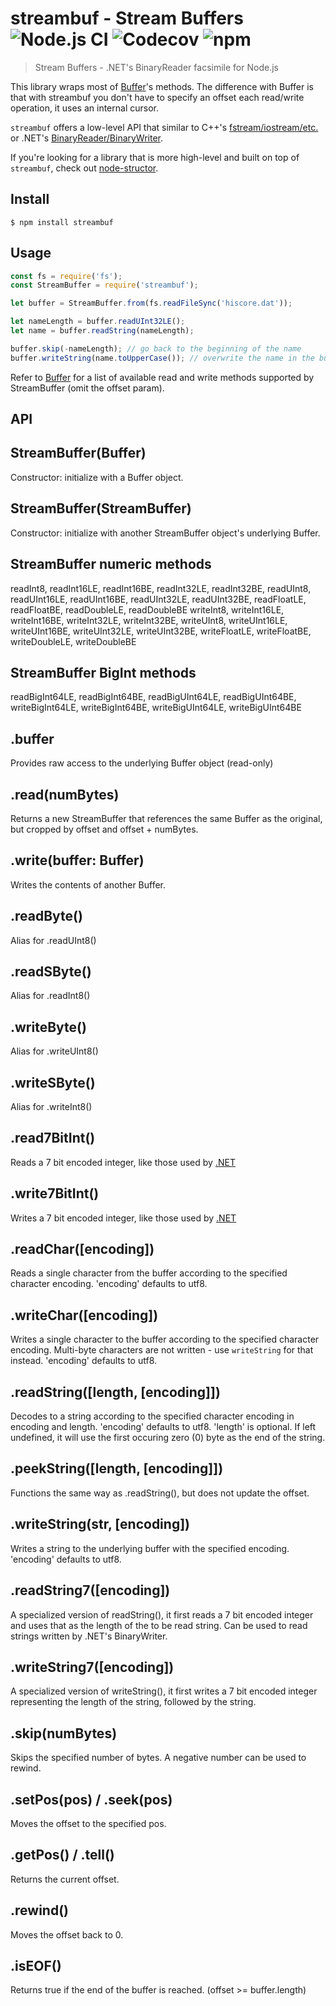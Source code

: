 # streambuf - Stream Buffers ![Node.js CI](https://github.com/Wiiseguy/node-streambuf/actions/workflows/node.js.yml/badge.svg)   ![Codecov](https://img.shields.io/codecov/c/github/Wiiseguy/node-streambuf) ![npm](https://img.shields.io/npm/v/streambuf)
> Stream Buffers - .NET's BinaryReader facsimile for Node.js

This library wraps most of [Buffer](https://nodejs.org/api/buffer.html)'s methods. The difference with Buffer is that with streambuf you don't have to specify an offset each read/write operation, it uses an internal cursor. 

`streambuf` offers a low-level API that similar to C++'s [fstream/iostream/etc.](https://www.cplusplus.com/reference/iolibrary/) or .NET's [BinaryReader/BinaryWriter](https://docs.microsoft.com/en-us/dotnet/api/system.io).

If you're looking for a library that is more high-level and built on top of `streambuf`, check out [node-structor](https://github.com/Wiiseguy/node-structor).

## Install

```
$ npm install streambuf
```


## Usage

```js
const fs = require('fs');
const StreamBuffer = require('streambuf');

let buffer = StreamBuffer.from(fs.readFileSync('hiscore.dat'));

let nameLength = buffer.readUInt32LE();
let name = buffer.readString(nameLength);

buffer.skip(-nameLength); // go back to the beginning of the name
buffer.writeString(name.toUpperCase()); // overwrite the name in the buffer with something else

```

Refer to [Buffer](https://nodejs.org/api/buffer.html) for a list of available read and write methods supported by StreamBuffer (omit the offset param).

## API

StreamBuffer(Buffer)
---
Constructor: initialize with a Buffer object.

StreamBuffer(StreamBuffer)
--- 
Constructor: initialize with another StreamBuffer object's underlying Buffer.

StreamBuffer numeric methods
---
readInt8, readInt16LE, readInt16BE, readInt32LE, readInt32BE, readUInt8, readUInt16LE, readUInt16BE, readUInt32LE, readUInt32BE, readFloatLE, readFloatBE, readDoubleLE, readDoubleBE
writeInt8, writeInt16LE, writeInt16BE, writeInt32LE, writeInt32BE, writeUInt8, writeUInt16LE, writeUInt16BE, writeUInt32LE, writeUInt32BE, writeFloatLE, writeFloatBE, writeDoubleLE, writeDoubleBE

StreamBuffer BigInt methods
---
readBigInt64LE, readBigInt64BE, readBigUInt64LE, readBigUInt64BE,
writeBigInt64LE, writeBigInt64BE, writeBigUInt64LE, writeBigUInt64BE

.buffer
---
Provides raw access to the underlying Buffer object (read-only)

.read(numBytes)
---
Returns a new StreamBuffer that references the same Buffer as the original, but cropped by offset and offset + numBytes.

.write(buffer: Buffer)
---
Writes the contents of another Buffer.

.readByte()
---
Alias for .readUInt8()

.readSByte()
---
Alias for .readInt8()

.writeByte()
---
Alias for .writeUInt8()

.writeSByte()
---
Alias for .writeInt8()

.read7BitInt()
---
Reads a 7 bit encoded integer, like those used by [.NET](https://msdn.microsoft.com/en-us/library/system.io.binarywriter.write7bitencodedint(v=vs.110).aspx)

.write7BitInt()
---
Writes a 7 bit encoded integer, like those used by [.NET](https://msdn.microsoft.com/en-us/library/system.io.binarywriter.write7bitencodedint(v=vs.110).aspx)

.readChar([encoding])
---
Reads a single character from the buffer according to the specified character encoding.
'encoding' defaults to utf8.

.writeChar([encoding])
---
Writes a single character to the buffer according to the specified character encoding. Multi-byte characters are not written - use `writeString` for that instead.
'encoding' defaults to utf8.

.readString([length, [encoding]])
---
Decodes to a string according to the specified character encoding in encoding and length.
'encoding' defaults to utf8.
'length' is optional. If left undefined, it will use the first occuring zero (0) byte as the end of the string.

.peekString([length, [encoding]])
---
Functions the same way as .readString(), but does not update the offset.

.writeString(str, [encoding])
---
Writes a string to the underlying buffer with the specified encoding.
'encoding' defaults to utf8.

.readString7([encoding])
---
A specialized version of readString(), it first reads a 7 bit encoded integer and uses that as the length of the to be read string. Can be used to read strings written by .NET's BinaryWriter.

.writeString7([encoding])
---
A specialized version of writeString(), it first writes a 7 bit encoded integer representing the length of the string, followed by the string. 

.skip(numBytes)
---
Skips the specified number of bytes. A negative number can be used to rewind.

.setPos(pos) / .seek(pos)
---
Moves the offset to the specified pos.

.getPos() / .tell()
---
Returns the current offset.

.rewind()
---
Moves the offset back to 0.

.isEOF()
---
Returns true if the end of the buffer is reached. (offset >= buffer.length)

